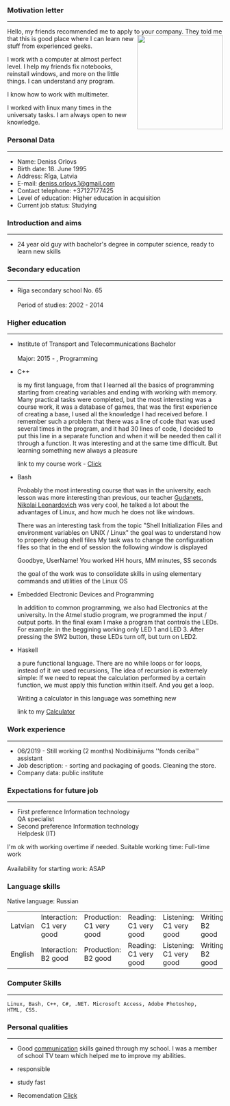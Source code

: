 




### Motivation letter
----------------
Hello, my friends recommended me to apply to your company.
<img src="https://i.ibb.co/NSnhXm6/Screenshot-3.png" align="right" width="200" height="220">
They told me that this is good place where I can learn new stuff from experienced geeks.

I work with a computer at almost perfect level. I help my friends fix notebooks, reinstall windows, and more on the little things. I can understand any program. 

I know how to work with multimeter. 

I worked with linux many times in the universaty tasks. I am always open to new knowledge.

### Personal Data
----------------
- Name:	Deniss Orlovs
- Birth date:	18. June 1995
- Address:	Rīga, Latvia
- E-mail: deniss.orlovs.1@gmail.com      		
- Contact telephone:	+37127177425
- Level of education:	Higher education in acquisition
- Current job status:	Studying
 
 
 ### Introduction and aims
 ----------------
- 24 year old guy with bachelor's degree in computer science, ready to learn new skills
 
 ### Secondary education
 ----------------
- Riga secondary school No. 65<br/><br/>
  Period of studies:	2002 - 2014
### Higher education
----------------

- Institute of Transport and Telecommunications	Bachelor<br/><br/>
  Major:	2015 - , Programming
  
  
 - C++ 
  
	is my first language, from that I learned all the basics of programming starting
	from creating variables and ending with working with memory. Many practical tasks were completed, but the most interesting
	was a course work, it was a database of games, that was
	the first experience of creating a base, I used all the knowledge I had received before.
	I remember such a problem that there was a line of code that was used several times in the program, and
	it had 30 lines of code, I decided to put this line in a separate function and when it will be needed
	then call it through a function. It was interesting and at the same time difficult. But learning something new
	always a pleasure

	link to my course work - <a href="https://github.com/denis9570/tsi_tasks/tree/master/Denya%20strikes%20back(2-nd%20semester)/course_work">Click</a>

- Bash

	Probably the most interesting course that was in the university, each lesson was more interesting than
	previous, our teacher 
	<a    href="https://ru.wikipedia.org/wiki/%D0%93%D1%83%D0%B4%D0%B0%D0%BD%D0%B5%D1%86,_%D0%9D%D0%B8%D0%BA%D0%BE%D0%BB%D0%B0%D0%B9_%D0%9B%D0%B5%D0%BE%D0%BD%D0%B0%D1%80%D0%B4%D0%BE%D0%B2%D0%B8%D1%87">Gudanets, Nikolai Leonardovich</a> was very cool, he talked a lot
	about the advantages of Linux, and how much he does not like windows.
	
	There was an interesting task from the topic "Shell Initialization Files and environment variables on UNIX / Linux"
	the goal was to understand how to properly debug shell files
	My task was to change the configuration files so that in the end of session the following window is displayed

	Goodbye, UserName!
	You worked HH hours, MM minutes, SS seconds

	the goal of the work was to consolidate skills in using elementary commands and utilities of the Linux OS
	
 - Embedded Electronic Devices and Programming
 
 	In addition to common programming, we also had Electronics at the university.
	In the Atmel studio program, we programmed the input / output ports.
	In the final exam I make a program that controls the LEDs. For example: in the beggining working only
	LED 1 and LED 3. After pressing the SW2 button, these LEDs turn off, but turn on
	LED2.
 	
 
 - Haskell
 
	a pure functional language. There are no while loops or for loops, instead of it we used recursions,
	The idea of recursion is extremely simple: If we need to repeat the calculation performed by a certain function, we must apply
	this function within itself. And you get a loop.

	Writing a calculator in this language was something new

	link to my <a href="https://github.com/denis9570/Haskell/blob/master/calc.hs">Calculator</a>



 
### Work experience
----------------
- 06/2019 - Still working (2 months)	Nodibinājums ''fonds cerība''	assistant
- Job description:	- sorting and packaging of goods.
 Cleaning the store.
- Company data:	public institute
### Expectations for future job
----------------
- First preference	Information technology<br/>
	QA specialist
- Second preference	Information technology<br/>
	Helpdesk (IT)

 I'm ok with working overtime if needed.
 Suitable working time:	Full-time work<br/><br/>
 Availability for starting work:	ASAP
 
 ### Language skills<br/> 
 Native language: Russian

 <table>
<tr>
<td>Latvian</td>
<td>Interaction:<br/> C1 very good</td>
<td>Production:<br/> C1 very good</td>
<td>Reading:<br/> C1 very good</td>
<td>Listening:<br/> C1 very good</td>
<td>Writing:<br/> B2 good</td>
</tr>
<tr>
<td>English</td>
<td>Interaction:<br/> B2 good</td>
<td>Production:<br/> B2 good</td>
<td>Reading:<br/> C1 very good</td>
<td>Listening:<br/> C1 very good</td>
<td>Writing:<br/> B2 good</td>
</tr>
</table>
 
### Computer Skills
----------------
	Linux, Bash, C++, C#, .NET. Microsoft Access, Adobe Photoshop,
	HTML, CSS.
 
 
 ### Personal qualities
 ----------------
 - Good <a href="https://www.youtube.com/watch?v=xlgqaG2gFfs">communication</a> skills gained through my school. I was a member of school TV team which helped me to improve my abilities.
 
 - responsible
 - study fast
 

- Recomendation
<a href="https://github.com/klesun/midiana.lv/blob/master/entry/public_personal/Denis_Orlov_recommentation.md">Click</a>

